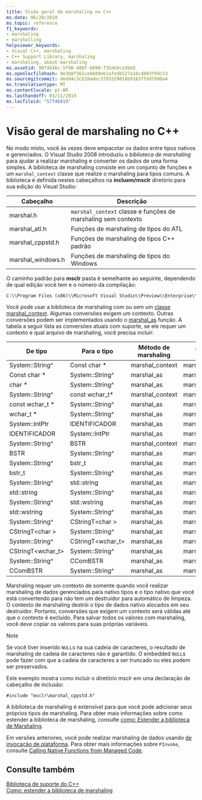 ```yaml
---
title: Visão geral de marshaling no C++
ms.date: 06/28/2018
ms.topic: reference
f1_keywords:
- marshaling
- marshalling
helpviewer_keywords:
- Visual C++, marshaling
- C++ Support Library, marshaling
- marshaling, about marshaling
ms.assetid: 997dd4bc-5f98-408f-b890-f35de9ce3bb8
ms.openlocfilehash: 9e3b8f561ce6609eb2afedb527a16c4803f69c53
ms.sourcegitcommit: dedd4c3cb28adec3793329018b9163ffddf890a4
ms.translationtype: MT
ms.contentlocale: pt-BR
ms.lasthandoff: 03/11/2019
ms.locfileid: "57746819"
---
```

# <a name="overview-of-marshaling-in-c"></a>Visão geral de marshaling no C++

No modo misto, você às vezes deve empacotar os dados entre tipos nativos e gerenciados. O Visual Studio 2008 introduziu o *biblioteca de marshaling* para ajudar a realizar marshaling e converter os dados de uma forma simples.  A biblioteca de marshaling consiste em um conjunto de funções e um `marshal_context` classe que realize o marshaling para tipos comuns. A biblioteca é definida nestes cabeçalhos na **incluem/msclr** diretório para sua edição do Visual Studio:

|Cabeçalho|Descrição|
|---------------|-----------------|
|marshal.h|`marshal_context` classe e funções de marshaling sem contexto|
|marshal_atl.h| Funções de marshaling de tipos do ATL|
|marshal_cppstd.h|Funções de marshaling de tipos C++ padrão|
|marshal_windows.h|Funções de marshaling de tipos do Windows|

O caminho padrão para **msclr** pasta é semelhante ao seguinte, dependendo de qual edição você tem e o número da compilação:

```cmd
C:\\Program Files (x86)\\Microsoft Visual Studio\\Preview\\Enterprise\\VC\\Tools\\MSVC\\14.15.26528\\include\\msclr
```

Você pode usar a biblioteca de marshaling com ou sem um [classe marshal_context](../dotnet/marshal-context-class.md). Algumas conversões exigem um contexto. Outras conversões podem ser implementados usando o [marshal_as](../dotnet/marshal-as.md) função. A tabela a seguir lista as conversões atuais com suporte, se ele requer um contexto e qual arquivo de marshaling, você precisa incluir:

|De tipo|Para o tipo|Método de marshaling|Arquivo de inclusão|
|---------------|-------------|--------------------|------------------|
|System::String^|Const char \*|marshal_context|marshal.h|
|Const char \*|System::String^|marshal_as|marshal.h|
|char \*|System::String^|marshal_as|marshal.h|
|System::String^|const wchar_t\*|marshal_context|marshal.h|
|const wchar_t \*|System::String^|marshal_as|marshal.h|
|wchar_t \*|System::String^|marshal_as|marshal.h|
|System::IntPtr|IDENTIFICADOR|marshal_as|marshal_windows.h|
|IDENTIFICADOR|System::IntPtr|marshal_as|marshal_windows.h|
|System::String^|BSTR|marshal_context|marshal_windows.h|
|BSTR|System::String^|marshal_as|marshal.h|
|System::String^|bstr_t|marshal_as|marshal_windows.h|
|bstr_t|System::String^|marshal_as|marshal_windows.h|
|System::String^|std::string|marshal_as|marshal_cppstd.h|
|std::string|System::String^|marshal_as|marshal_cppstd.h|
|System::String^|std::wstring|marshal_as|marshal_cppstd.h|
|std::wstring|System::String^|marshal_as|marshal_cppstd.h|
|System::String^|CStringT\<char >|marshal_as|marshal_atl.h|
|CStringT\<char >|System::String^|marshal_as|marshal_atl.h|
|System::String^|CStringT<wchar_t>|marshal_as|marshal_atl.h|
|CStringT<wchar_t>|System::String^|marshal_as|marshal_atl.h|
|System::String^|CComBSTR|marshal_as|marshal_atl.h|
|CComBSTR|System::String^|marshal_as|marshal_atl.h|

Marshaling requer um contexto de somente quando você realizar marshaling de dados gerenciados para nativo tipos e o tipo nativo que você está convertendo para não tem um destruidor para automático de limpeza. O contexto de marshaling destrói o tipo de dados nativo alocados em seu destruidor. Portanto, conversões que exigem um contexto será válidas até que o contexto é excluído. Para salvar todos os valores com marshaling, você deve copiar os valores para suas próprias variáveis.

> [!NOTE]
>  Se você tiver inserido `NULL`s na sua cadeia de caracteres, o resultado de marshaling de cadeia de caracteres não é garantido. O embedded `NULL`s pode fazer com que a cadeia de caracteres a ser truncado ou eles podem ser preservados.

Este exemplo mostra como incluir o diretório msclr em uma declaração de cabeçalho de inclusão:

`#include "msclr\marshal_cppstd.h"`

A biblioteca de marshaling é extensível para que você pode adicionar seus próprios tipos de marshaling. Para obter mais informações sobre como estender a biblioteca de marshaling, consulte [como: Estender a biblioteca de Marshaling](../dotnet/how-to-extend-the-marshaling-library.md).

Em versões anteriores, você pode realizar marshaling de dados usando [de invocação de plataforma](/dotnet/framework/interop/consuming-unmanaged-dll-functions). Para obter mais informações sobre `PInvoke`, consulte [Calling Native Functions from Managed Code](../dotnet/calling-native-functions-from-managed-code.md).

## <a name="see-also"></a>Consulte também

[Biblioteca de suporte do C++](../dotnet/cpp-support-library.md)<br/>
[Como: estender a biblioteca de marshaling](../dotnet/how-to-extend-the-marshaling-library.md)
